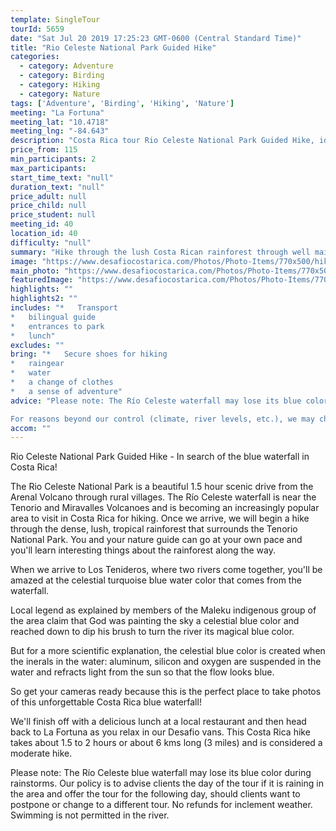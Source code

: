 ```yaml
---
template: SingleTour
tourId: 5659
date: "Sat Jul 20 2019 17:25:23 GMT-0600 (Central Standard Time)"
title: "Rio Celeste National Park Guided Hike"
categories: 
  - category: Adventure
  - category: Birding
  - category: Hiking
  - category: Nature
tags: ['Adventure', 'Birding', 'Hiking', 'Nature']
meeting: "La Fortuna"
meeting_lat: "10.4718"
meeting_lng: "-84.643"
description: "Costa Rica tour Rio Celeste National Park Guided Hike, id 5659"
price_from: 115
min_participants: 2
max_participants: 
start_time_text: "null"
duration_text: "null"
price_adult: null
price_child: null
price_student: null
meeting_id: 40
location_id: 40
difficulty: "null"
summary: "Hike through the lush Costa Rican rainforest through well maintained paths that lead to the majestic blue waterfall at Rio Celeste. You will know when we've reached it because the water is a divine turquoise blue color - it is beautiful and simply unforgettable! You'll also get to see the spectacular Rio Celeste waterfall which is the perfect place to relax, take photos, and marvel at the beauty around you. We'll finish off with a delici..."
image: "https://www.desafiocostarica.com/Photos/Photo-Items/770x500/hike-at-rio-celeste-national-park-3.jpg"
main_photo: "https://www.desafiocostarica.com/Photos/Photo-Items/770x500/hike-at-rio-celeste-national-park-3.jpg"
featuredImage: "https://www.desafiocostarica.com/Photos/Photo-Items/770x500/hike-at-rio-celeste-national-park-3.jpg"
highlights: ""
highlights2: ""
includes: "*   Transport
*   bilingual guide
*   entrances to park
*   lunch"
excludes: ""
bring: "*   Secure shoes for hiking
*   raingear
*   water
*   a change of clothes
*   a sense of adventure"
advice: "Please note: The Río Celeste waterfall may lose its blue color during rainstorms. Our policy is to advise clients the day of the tour if it is raining in the area and offer the tour for the following day, should clients want to postpone or change to a different tour. No refunds for inclement weather. Swimming is not permitted in the river. You can also rent rubber boots for about $5 outside of the park entrance.Have a look at our Adventure Waiver if you have questions about our Costa Rica adventure tour policies.

For reasons beyond our control (climate, river levels, etc.), we may change to a more-suitable tour with an equal or similar adventure-appeal or offer other tour options so you don't miss out on a fun day in Costa Rica. We reserve the right to cancel a trip due to unfavorable conditions & will only run a tour according to our policies. Full refund is given if (on rare occasion) no tour is run. This adventure involves some inherent risk and physical exertion, so you must be in good physical conditions!"
accom: ""
---
```

Rio Celeste National Park Guided Hike - In search of the blue waterfall in Costa Rica!

The Rio Celeste National Park is a beautiful 1.5 hour scenic drive from the Arenal Volcano through rural villages. The Río Celeste waterfall is near the Tenorio and Miravalles Volcanoes and is becoming an increasingly popular area to visit in Costa Rica for hiking. Once we arrive, we will begin a hike through the dense, lush, tropical rainforest that surrounds the Tenorio National Park. You and your nature guide can go at your own pace and you'll learn interesting things about the rainforest along the way.

When we arrive to Los Tenideros, where two rivers come together, you'll be amazed at the celestial turquoise blue water color that comes from the waterfall.

Local legend as explained by members of the Maleku indigenous group of the area claim that God was painting the sky a celestial blue color and reached down to dip his brush to turn the river its magical blue color.

But for a more scientific explanation, the celestial blue color is created when the inerals in the water: aluminum, silicon and oxygen are suspended in the water and refracts light from the sun so that the flow looks blue.

So get your cameras ready because this is the perfect place to take photos of this unforgettable Costa Rica blue waterfall!

We'll finish off with a delicious lunch at a local restaurant and then head back to La Fortuna as you relax in our Desafio vans. This Costa Rica hike takes about 1.5 to 2 hours or about 6 kms long (3 miles) and is considered a moderate hike.

Please note: The Río Celeste blue waterfall may lose its blue color during rainstorms. Our policy is to advise clients the day of the tour if it is raining in the area and offer the tour for the following day, should clients want to postpone or change to a different tour. No refunds for inclement weather. Swimming is not permitted in the river.